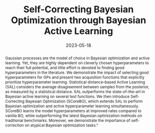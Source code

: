 ---
title: "Self-Correcting Bayesian Optimization through Bayesian Active Learning"
date: 2023-05-18
publishDate: 2023-05-18
authors: ["**Carl Hvarfner**", "Erik Hellsten", "Frank Hutter", "Luigi Nardi"]
publication_types: ["1"]
abstract:  Gaussian processes are the model of choice in Bayesian optimization and active learning. Yet, they are highly dependent on cleverly chosen hyperparameters to reach their full potential, and little effort is devoted to finding good hyperparameters in the literature. We demonstrate the impact of selecting good hyperparameters for GPs and present two acquisition functions that explicitly prioritize hyperparameter learning. Statistical distance-based Active Learning (SAL) considers the average disagreement between samples from the posterior, as measured by a statistical distance. SAL outperforms the state-of-the-art in Bayesian active learning on several test functions. We then introduce Self-Correcting Bayesian Optimization (SCoreBO), which extends SAL to perform Bayesian optimization and active hyperparameter learning simultaneously. SCoreBO learns the model hyperparameters at improved rates compared to vanilla BO, while outperforming the latest Bayesian optimization methods on traditional benchmarks. Moreover, we demonstrate the importance of self-correction on atypical Bayesian optimization tasks."
featured: true
publication: "37th Conference on Neural Information Processing Systems (NeurIPS), 2023."
links:
  - icon_pack: fas
    icon: scroll
    name: Link
    url: 'https://arxiv.org/abs/2304.11005'
---